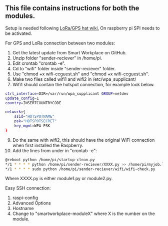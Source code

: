 ## This file contains instructions for both the modules.

Setup is needed following [LoRa/GPS hat wiki.](http://wiki.dragino.com/index.php?title=Lora/GPS_HAT)
On raspberry pi SPI needs to be activated.

For GPS and LoRa connection between two modules:
1. Get the latest update from Smart Workplace on GitHub.
2. Unzip folder "sender-reciever" in /home/pi.
3. Edit crontab "crontab -e".
4. Cd to "wifi" folder inside "sender-reciever" folder.
6. Use "chmod +x wifi-ccguest.sh" and "chmod +x wifi-ccguest.sh".
7. Make two files called wifi1 and wifi2 in /etc/wpa_supplicant/
8. Wifi1 should contain the hotspot connection, for example look below.
```sh
ctrl_interface=DIR=/var/run/wpa_supplicant GROUP=netdev
update_config=1
country=INSERTCOUNTRYCODE

network={
	ssid="HOTSPOTNAME"
	psk="HOTSPOTSECRET"
	key_mgmt=WPA-PSK
}
```
9. Do the same with wifi2, this should have the original WiFi connection when first installed the Raspberry.
10. Add the lines from under in "crontab -e":
```sh
@reboot python /home/pi/startup-clean.py
*/1 * * * * python /home/pi/sender-reciever/XXXX.py >> /home/pi/myjob.log 2>&1
*/1 * * * * sudo python /home/pi/sender-reciever/wifi/wifi-check.py
```
Where XXXX.py is either module1.py or module2.py.

Easy SSH connection:
1. raspi-config
2. Advanced Options
3. Hostname
4. Change to "smartworkplace-moduleX" where X is the number on the module.
